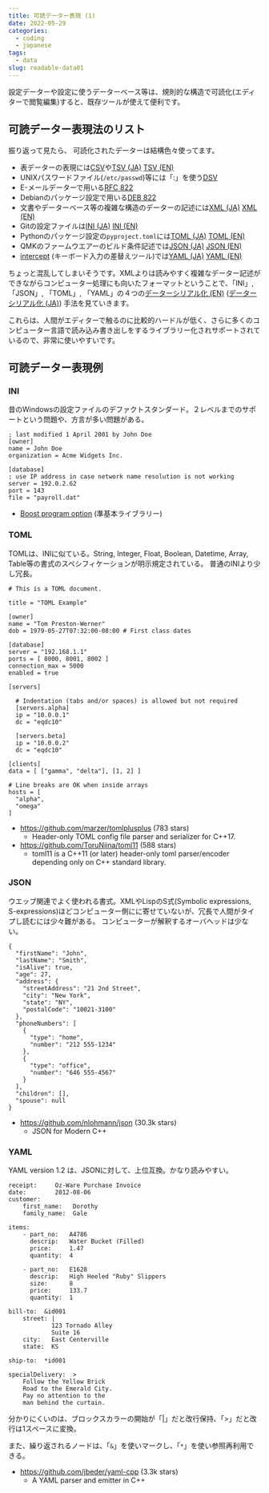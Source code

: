 ```yaml
---
title: 可読データー表現 (1)
date: 2022-05-29
categories:
  - coding
  - japanese
tags:
  - data
slug: readable-data01
---
```


設定データーや設定に使うデーターベース等は、規則的な構造で可読化(エディターで閲覧編集)すると、既存ツールが使えて便利です。

## 可読データー表現法のリスト

振り返って見たら、 可読化されたデーターは結構色々使ってます。

* 表データーの表現には[CSV](https://ja.wikipedia.org/wiki/Comma-Separated_Values)や[TSV (JA)](https://ja.wikipedia.org/wiki/Tab-Separated_Values) [TSV (EN)](https://en.wikipedia.org/wiki/Tab-separated_values)
* UNIXパスワードファイル(`/etc/passwd`)等には「:」を使う[DSV](https://en.wikipedia.org/wiki/Delimiter-separated_values)
* E-メールデーターで用いる[RFC 822](https://datatracker.ietf.org/doc/html/rfc2822)
* Debianのパッケージ設定で用いる[DEB 822](https://manpages.debian.org/testing/dpkg-dev/deb822.5.en.html)
* 文書やデーターベース等の複雑な構造のデーターの記述には[XML (JA)](https://ja.wikipedia.org/wiki/Extensible_Markup_Language) [XML (EN)](https://en.wikipedia.org/wiki/XML)
* Gitの設定ファイルは[INI (JA)](https://ja.wikipedia.org/wiki/INI%E3%83%95%E3%82%A1%E3%82%A4%E3%83%AB) [INI (EN)](https://en.wikipedia.org/wiki/INI_file)
* Pythonのパッケージ設定の`pyproject.toml`には[TOML (JA)](https://ja.wikipedia.org/wiki/TOML) [TOML (EN)](https://en.wikipedia.org/wiki/TOML)
* QMKのファームウエアーのビルド条件記述では[JSON (JA)](https://ja.wikipedia.org/wiki/JavaScript_Object_Notation) [JSON (EN)](https://en.wikipedia.org/wiki/JavaScript_Object_Notation)
* [intercept](https://github.com/intercept/intercept) (キーボード入力の差替えツール)では[YAML (JA)](https://ja.wikipedia.org/wiki/YAML) [YAML (EN)](https://en.wikipedia.org/wiki/YAML)

ちょっと混乱してしまいそうです。XMLよりは読みやすく複雑なデーター記述ができながらコンピューター処理にも向いたフォーマットということで、「INI」, 「JSON」, 「TOML」, 「YAML」の４つの[データーシリアル化 (EN)](https://en.wikipedia.org/wiki/Serialization) ([データーシリアル化 (JA)](https://ja.wikipedia.org/wiki/%E3%82%B7%E3%83%AA%E3%82%A2%E3%83%A9%E3%82%A4%E3%82%BA)) 手法を見ていきます。

これらは、人間がエディターで触るのに比較的ハードルが低く、さらに多くのコンピューター言語で読み込み書き出しをするライブラリー化されサポートされているので、非常に使いやすいです。

## 可読データー表現例

### INI

昔のWindowsの設定ファイルのデファクトスタンダード。２レベルまでのサポートという問題や、方言が多い問題がある。

```
; last modified 1 April 2001 by John Doe
[owner]
name = John Doe
organization = Acme Widgets Inc.

[database]
; use IP address in case network name resolution is not working
server = 192.0.2.62
port = 143
file = "payroll.dat"
```

* [Boost program option](https://www.boost.org/doc/libs/1_79_0/doc/html/program_options.html) (準基本ライブラリー)

### TOML

TOMLは、INIに似ている。String, Integer, Float, Boolean, Datetime, Array, Table等の書式のスペシフィケーションが明示規定されている。
普通のINIより少し冗長。

```
# This is a TOML document.

title = "TOML Example"

[owner]
name = "Tom Preston-Werner"
dob = 1979-05-27T07:32:00-08:00 # First class dates

[database]
server = "192.168.1.1"
ports = [ 8000, 8001, 8002 ]
connection_max = 5000
enabled = true

[servers]

  # Indentation (tabs and/or spaces) is allowed but not required
  [servers.alpha]
  ip = "10.0.0.1"
  dc = "eqdc10"

  [servers.beta]
  ip = "10.0.0.2"
  dc = "eqdc10"

[clients]
data = [ ["gamma", "delta"], [1, 2] ]

# Line breaks are OK when inside arrays
hosts = [
  "alpha",
  "omega"
]
```


* https://github.com/marzer/tomlplusplus (783 stars)
  * Header-only TOML config file parser and serializer for C++17.
* https://github.com/ToruNiina/toml11 (588 stars)
  * toml11 is a C++11 (or later) header-only toml parser/encoder depending only on C++ standard library.

### JSON

ウエッブ関連でよく使われる書式。XMLやLispのS式(Symbolic expressions, S-expressions)ほどコンピューター側にに寄せていないが、冗長で人間がタイプし読むには少々難がある。
コンピューターが解釈するオーバヘッドは少ない。

```
{
  "firstName": "John",
  "lastName": "Smith",
  "isAlive": true,
  "age": 27,
  "address": {
    "streetAddress": "21 2nd Street",
    "city": "New York",
    "state": "NY",
    "postalCode": "10021-3100"
  },
  "phoneNumbers": [
    {
      "type": "home",
      "number": "212 555-1234"
    },
    {
      "type": "office",
      "number": "646 555-4567"
    }
  ],
  "children": [],
  "spouse": null
}
```

* https://github.com/nlohmann/json (30.3k stars)
  * JSON for Modern C++

### YAML

YAML version 1.2 は、JSONに対して、上位互換。かなり読みやすい。
```
receipt:     Oz-Ware Purchase Invoice
date:        2012-08-06
customer:
    first_name:   Dorothy
    family_name:  Gale

items:
    - part_no:   A4786
      descrip:   Water Bucket (Filled)
      price:     1.47
      quantity:  4

    - part_no:   E1628
      descrip:   High Heeled "Ruby" Slippers
      size:      8
      price:     133.7
      quantity:  1

bill-to:  &id001
    street: |
            123 Tornado Alley
            Suite 16
    city:   East Centerville
    state:  KS

ship-to:  *id001

specialDelivery:  >
    Follow the Yellow Brick
    Road to the Emerald City.
    Pay no attention to the
    man behind the curtain.
```

分かりにくいのは、ブロックスカラーの開始が「|」だと改行保持、「>」だと改行は1スペースに変換。

また、繰り返されるノードは、「`&`」を使いマークし、「`*`」を使い参照再利用できる。

* https://github.com/jbeder/yaml-cpp (3.3k stars)
  * A YAML parser and emitter in C++

<!-- vim: se ai sw=2 sts=2 tw=150: -->
